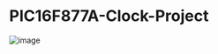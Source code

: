 # PIC16F877A-Clock-Project
![image](https://user-images.githubusercontent.com/33639948/76690174-a0d4bc00-664e-11ea-9f80-2b2f4d4cfaa4.png)
